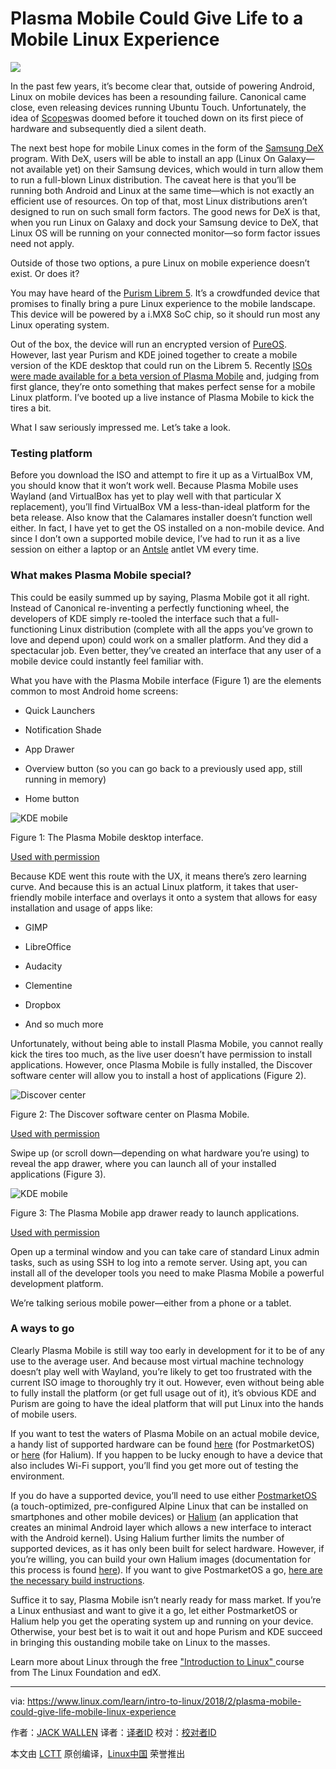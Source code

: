 Plasma Mobile Could Give Life to a Mobile Linux Experience
======

![](https://www.linux.com/sites/lcom/files/styles/rendered_file/public/plasma-mobile_0.png?itok=uUIQFRcm)

In the past few years, it’s become clear that, outside of powering Android, Linux on mobile devices has been a resounding failure. Canonical came close, even releasing devices running Ubuntu Touch. Unfortunately, the idea of [Scopes][1]was doomed before it touched down on its first piece of hardware and subsequently died a silent death.

The next best hope for mobile Linux comes in the form of the [Samsung DeX][2] program. With DeX, users will be able to install an app (Linux On Galaxy—not available yet) on their Samsung devices, which would in turn allow them to run a full-blown Linux distribution. The caveat here is that you’ll be running both Android and Linux at the same time—which is not exactly an efficient use of resources. On top of that, most Linux distributions aren’t designed to run on such small form factors. The good news for DeX is that, when you run Linux on Galaxy and dock your Samsung device to DeX, that Linux OS will be running on your connected monitor—so form factor issues need not apply.

Outside of those two options, a pure Linux on mobile experience doesn’t exist. Or does it?

You may have heard of the [Purism Librem 5][3]. It’s a crowdfunded device that promises to finally bring a pure Linux experience to the mobile landscape. This device will be powered by a i.MX8 SoC chip, so it should run most any Linux operating system.

Out of the box, the device will run an encrypted version of [PureOS][4]. However, last year Purism and KDE joined together to create a mobile version of the KDE desktop that could run on the Librem 5. Recently [ISOs were made available for a beta version of Plasma Mobile][5] and, judging from first glance, they’re onto something that makes perfect sense for a mobile Linux platform. I’ve booted up a live instance of Plasma Mobile to kick the tires a bit.

What I saw seriously impressed me. Let’s take a look.

### Testing platform

Before you download the ISO and attempt to fire it up as a VirtualBox VM, you should know that it won’t work well. Because Plasma Mobile uses Wayland (and VirtualBox has yet to play well with that particular X replacement), you’ll find VirtualBox VM a less-than-ideal platform for the beta release. Also know that the Calamares installer doesn’t function well either. In fact, I have yet to get the OS installed on a non-mobile device. And since I don’t own a supported mobile device, I’ve had to run it as a live session on either a laptop or an [Antsle][6] antlet VM every time.

### What makes Plasma Mobile special?

This could be easily summed up by saying, Plasma Mobile got it all right. Instead of Canonical re-inventing a perfectly functioning wheel, the developers of KDE simply re-tooled the interface such that a full-functioning Linux distribution (complete with all the apps you’ve grown to love and depend upon) could work on a smaller platform. And they did a spectacular job. Even better, they’ve created an interface that any user of a mobile device could instantly feel familiar with.

What you have with the Plasma Mobile interface (Figure 1) are the elements common to most Android home screens:

  * Quick Launchers

  * Notification Shade

  * App Drawer

  * Overview button (so you can go back to a previously used app, still running in memory)

  * Home button




![KDE mobile][8]

Figure 1: The Plasma Mobile desktop interface.

[Used with permission][9]

Because KDE went this route with the UX, it means there’s zero learning curve. And because this is an actual Linux platform, it takes that user-friendly mobile interface and overlays it onto a system that allows for easy installation and usage of apps like:

  * GIMP

  * LibreOffice

  * Audacity

  * Clementine

  * Dropbox

  * And so much more




Unfortunately, without being able to install Plasma Mobile, you cannot really kick the tires too much, as the live user doesn’t have permission to install applications. However, once Plasma Mobile is fully installed, the Discover software center will allow you to install a host of applications (Figure 2).


![Discover center][11]

Figure 2: The Discover software center on Plasma Mobile.

[Used with permission][9]

Swipe up (or scroll down—depending on what hardware you’re using) to reveal the app drawer, where you can launch all of your installed applications (Figure 3).

![KDE mobile][13]

Figure 3: The Plasma Mobile app drawer ready to launch applications.

[Used with permission][9]

Open up a terminal window and you can take care of standard Linux admin tasks, such as using SSH to log into a remote server. Using apt, you can install all of the developer tools you need to make Plasma Mobile a powerful development platform.

We’re talking serious mobile power—either from a phone or a tablet.

### A ways to go

Clearly Plasma Mobile is still way too early in development for it to be of any use to the average user. And because most virtual machine technology doesn’t play well with Wayland, you’re likely to get too frustrated with the current ISO image to thoroughly try it out. However, even without being able to fully install the platform (or get full usage out of it), it’s obvious KDE and Purism are going to have the ideal platform that will put Linux into the hands of mobile users.

If you want to test the waters of Plasma Mobile on an actual mobile device, a handy list of supported hardware can be found [here][14] (for PostmarketOS) or [here][15] (for Halium). If you happen to be lucky enough to have a device that also includes Wi-Fi support, you’ll find you get more out of testing the environment.

If you do have a supported device, you’ll need to use either [PostmarketOS][16] (a touch-optimized, pre-configured Alpine Linux that can be installed on smartphones and other mobile devices) or [Halium][15] (an application that creates an minimal Android layer which allows a new interface to interact with the Android kernel). Using Halium further limits the number of supported devices, as it has only been built for select hardware. However, if you’re willing, you can build your own Halium images (documentation for this process is found [here][17]). If you want to give PostmarketOS a go, [here are the necessary build instructions][18].

Suffice it to say, Plasma Mobile isn’t nearly ready for mass market. If you’re a Linux enthusiast and want to give it a go, let either PostmarketOS or Halium help you get the operating system up and running on your device. Otherwise, your best bet is to wait it out and hope Purism and KDE succeed in bringing this oustanding mobile take on Linux to the masses.

Learn more about Linux through the free ["Introduction to Linux" ][19]course from The Linux Foundation and edX.

--------------------------------------------------------------------------------

via: https://www.linux.com/learn/intro-to-linux/2018/2/plasma-mobile-could-give-life-mobile-linux-experience

作者：[JACK WALLEN][a]
译者：[译者ID](https://github.com/译者ID)
校对：[校对者ID](https://github.com/校对者ID)

本文由 [LCTT](https://github.com/LCTT/TranslateProject) 原创编译，[Linux中国](https://linux.cn/) 荣誉推出

[a]:https://www.linux.com/users/jlwallen
[1]:https://launchpad.net/unity-scopes
[2]:http://www.samsung.com/global/galaxy/apps/samsung-dex/
[3]:https://puri.sm/shop/librem-5/
[4]:https://www.pureos.net/
[5]:http://blog.bshah.in/2018/01/26/trying-out-plasma-mobile/
[6]:https://antsle.com/
[8]:https://www.linux.com/sites/lcom/files/styles/rendered_file/public/kdemobile_1.jpg?itok=EK3_vFVP (KDE mobile)
[9]:https://www.linux.com/licenses/category/used-permission
[11]:https://www.linux.com/sites/lcom/files/styles/rendered_file/public/kdemobile_2.jpg?itok=CiUQ-MnB (Discover center)
[13]:https://www.linux.com/sites/lcom/files/styles/rendered_file/public/kdemobile_3.jpg?itok=i6V8fgK8 (KDE mobile)
[14]:http://blog.bshah.in/2018/02/02/trying-out-plasma-mobile-part-two/
[15]:https://github.com/halium/projectmanagement/issues?q=is%3Aissue+is%3Aopen+label%3APorts
[16]:https://postmarketos.org/
[17]:http://docs.halium.org/en/latest/
[18]:https://wiki.postmarketos.org/wiki/Installation_guide
[19]:https://training.linuxfoundation.org/linux-courses/system-administration-training/introduction-to-linux
